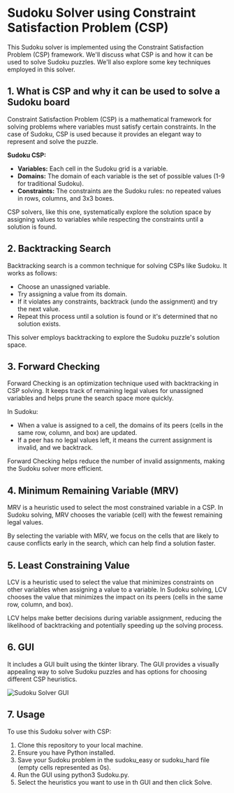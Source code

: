 # Sudoku Solver using Constraint Satisfaction Problem (CSP)

This Sudoku solver is implemented using the Constraint Satisfaction Problem (CSP) framework. We'll discuss what CSP is and how it can be used to solve Sudoku puzzles. We'll also explore some key techniques employed in this solver.

## 1. What is CSP and why it can be used to solve a Sudoku board

Constraint Satisfaction Problem (CSP) is a mathematical framework for solving problems where variables must satisfy certain constraints. In the case of Sudoku, CSP is used because it provides an elegant way to represent and solve the puzzle.

**Sudoku CSP:**
- **Variables:** Each cell in the Sudoku grid is a variable.
- **Domains:** The domain of each variable is the set of possible values (1-9 for traditional Sudoku).
- **Constraints:** The constraints are the Sudoku rules: no repeated values in rows, columns, and 3x3 boxes.

CSP solvers, like this one, systematically explore the solution space by assigning values to variables while respecting the constraints until a solution is found.

## 2. Backtracking Search

Backtracking search is a common technique for solving CSPs like Sudoku. It works as follows:
- Choose an unassigned variable.
- Try assigning a value from its domain.
- If it violates any constraints, backtrack (undo the assignment) and try the next value.
- Repeat this process until a solution is found or it's determined that no solution exists.

This solver employs backtracking to explore the Sudoku puzzle's solution space.

## 3. Forward Checking

Forward Checking is an optimization technique used with backtracking in CSP solving. It keeps track of remaining legal values for unassigned variables and helps prune the search space more quickly.

In Sudoku:
- When a value is assigned to a cell, the domains of its peers (cells in the same row, column, and box) are updated.
- If a peer has no legal values left, it means the current assignment is invalid, and we backtrack.

Forward Checking helps reduce the number of invalid assignments, making the Sudoku solver more efficient.

## 4. Minimum Remaining Variable (MRV)

MRV is a heuristic used to select the most constrained variable in a CSP. In Sudoku solving, MRV chooses the variable (cell) with the fewest remaining legal values.

By selecting the variable with MRV, we focus on the cells that are likely to cause conflicts early in the search, which can help find a solution faster.

## 5. Least Constraining Value

LCV is a heuristic used to select the value that minimizes constraints on other variables when assigning a value to a variable. In Sudoku solving, LCV chooses the value that minimizes the impact on its peers (cells in the same row, column, and box).

LCV helps make better decisions during variable assignment, reducing the likelihood of backtracking and potentially speeding up the solving process.

## 6. GUI

It includes a GUI built using the tkinter library. The GUI provides a visually appealing way to solve Sudoku puzzles and has options for choosing different CSP heuristics.

![Sudoku Solver GUI](gui_img)

## 7. Usage

To use this Sudoku solver with CSP:
1. Clone this repository to your local machine.
2. Ensure you have Python installed.
3. Save your Sudoku problem in the sudoku_easy or sudoku_hard file (empty cells represented as 0s).
4. Run the GUI using python3 Sudoku.py.
5. Select the heuristics you want to use in th GUI and then click Solve.
